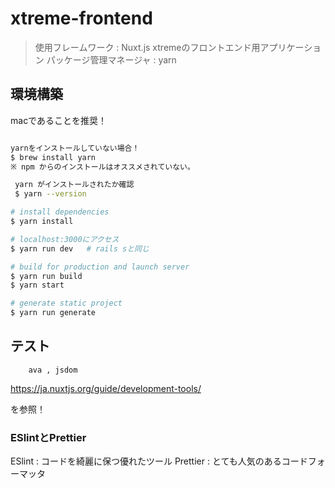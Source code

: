 # xtreme-frontend

> 使用フレームワーク : Nuxt.js
> xtremeのフロントエンド用アプリケーション
> パッケージ管理マネージャ : yarn

## 環境構築

macであることを推奨！

``` bash

yarnをインストールしていない場合！
$ brew install yarn
※ npm からのインストールはオススメされていない。

 yarn がインストールされたか確認
 $ yarn --version

# install dependencies
$ yarn install

# localhost:3000にアクセス
$ yarn run dev   # rails sと同じ

# build for production and launch server
$ yarn run build
$ yarn start

# generate static project
$ yarn run generate
```

## テスト
```
	ava , jsdom 
```
https://ja.nuxtjs.org/guide/development-tools/

を参照！

### ESlintとPrettier

ESlint : コードを綺麗に保つ優れたツール
Prettier : とても人気のあるコードフォーマッタ
